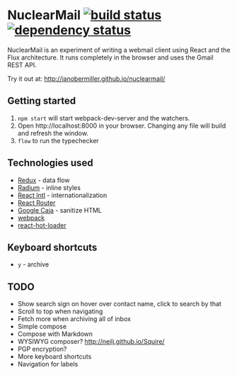 # NuclearMail [![build status](https://img.shields.io/travis/ianobermiller/nuclearmail.svg)](https://travis-ci.org/ianobermiller/nuclearmail) [![dependency status](https://img.shields.io/david/ianobermiller/nuclearmail.svg)](https://david-dm.org/ianobermiller/nuclearmail)

NuclearMail is an experiment of writing a webmail client using React and the Flux architecture. It runs completely in the browser and uses the Gmail REST API.

Try it out at: http://ianobermiller.github.io/nuclearmail/

## Getting started

1. `npm start` will start webpack-dev-server and the watchers.
2. Open http://localhost:8000 in your browser. Changing any file will build and refresh the window.
3. `flow` to run the typechecker

## Technologies used

- [Redux](https://github.com/rackt/redux) - data flow
- [Radium](https://github.com/FormidableLabs/radium) - inline styles
- [React Intl](https://github.com/yahoo/react-intl) - internationalization
- [React Router](https://github.com/rackt/react-router)
- [Google Caja](https://code.google.com/p/google-caja/) - sanitize HTML
- [webpack](http://webpack.github.io/)
- [react-hot-loader](https://github.com/gaearon/react-hot-loader)

## Keyboard shortcuts

- `y` - archive

## TODO

- Show search sign on hover over contact name, click to search by that
- Scroll to top when navigating
- Fetch more when archiving all of inbox
- Simple compose
- Compose with Markdown
- WYSIWYG composer? http://neilj.github.io/Squire/
- PGP encryption?
- More keyboard shortcuts
- Navigation for labels
